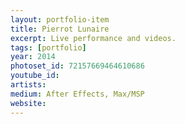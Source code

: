 ```yaml
---
layout: portfolio-item
title: Pierrot Lunaire
excerpt: Live performance and videos.
tags: [portfolio]
year: 2014
photoset_id: 72157669464610686
youtube_id:
artists:
medium: After Effects, Max/MSP
website:
---
```

